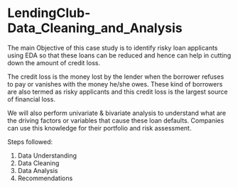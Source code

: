 # LendingClub-Data_Cleaning_and_Analysis

The main Objective of this case study is to identify risky loan applicants using EDA so that these loans can be reduced and hence can help in cutting down the amount of credit loss.

The credit loss is the money lost by the lender when the borrower refuses to pay or vanishes with the money he/she owes. These kind of borrowers are also termed as risky applicants and this credit loss is the largest source of financial loss.

We will also perform univariate & bivariate analysis to understand what are the driving factors or variables that cause these loan defaults. Companies can use this knowledge for their portfolio and risk assessment.

Steps followed:

1. Data Understanding
2. Data Cleaning
3. Data Analysis
4. Recommendations
